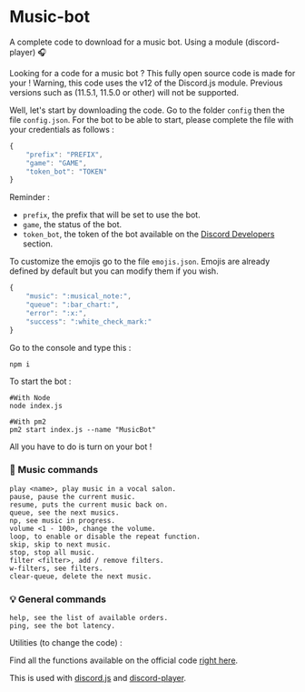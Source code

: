 
# Music-bot
A complete code to download for a music bot. Using a module (discord-player) 🎧

Looking for a code for a music bot ? This fully open source code is made for your !
Warning, this code uses the v12 of the Discord.js module. Previous versions such as (11.5.1, 11.5.0 or other) will not be supported.

Well, let's start by downloading the code.
Go to the folder `config` then the file `config.json`.
For the bot to be able to start, please complete the file with your credentials as follows :

```js
{
    "prefix": "PREFIX",
    "game": "GAME",
    "token_bot": "TOKEN"
}
```

Reminder :

- `prefix`, the prefix that will be set to use the bot.
- `game`, the status of the bot.
- `token_bot`, the token of the bot available on the [Discord Developers](https://discordapp.com/developers/applications) section.

To customize the emojis go to the file `emojis.json`.
Emojis are already defined by default but you can modify them if you wish.

```js
{
    "music": ":musical_note:",
    "queue": ":bar_chart:",
    "error": ":x:",
    "success": ":white_check_mark:"
}
```

Go to the console and type this :

```
npm i
```

To start the bot :

```
#With Node
node index.js

#With pm2
pm2 start index.js --name "MusicBot"
```

All you have to do is turn on your bot !

### 🎵 Music commands

```
play <name>, play music in a vocal salon.
pause, pause the current music.
resume, puts the current music back on. 
queue, see the next musics.
np, see music in progress.
volume <1 - 100>, change the volume.
loop, to enable or disable the repeat function.
skip, skip to next music.
stop, stop all music.
filter <filter>, add / remove filters.
w-filters, see filters.
clear-queue, delete the next music.
```

### 💡 General commands

```
help, see the list of available orders.
ping, see the bot latency.
```

Utilities (to change the code) :

Find all the functions available on the official code [right here](https://github.com/Androz2091/discord-player).

This is used with [discord.js](https://www.npmjs.com/package/discord.js) and [discord-player](https://www.npmjs.com/package/discord-player).
